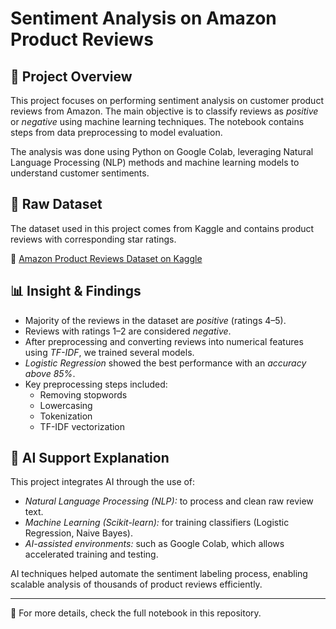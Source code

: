 # Sentiment Analysis on Amazon Product Reviews

## 📌 Project Overview

This project focuses on performing sentiment analysis on customer product reviews from Amazon. The main objective is to classify reviews as *positive* or *negative* using machine learning techniques. The notebook contains steps from data preprocessing to model evaluation.

The analysis was done using Python on Google Colab, leveraging Natural Language Processing (NLP) methods and machine learning models to understand customer sentiments.

## 📂 Raw Dataset

The dataset used in this project comes from Kaggle and contains product reviews with corresponding star ratings.

🔗 [Amazon Product Reviews Dataset on Kaggle](https://www.kaggle.com/datasets/datafiniti/consumer-reviews-of-amazon-products)

## 📊 Insight & Findings

- Majority of the reviews in the dataset are *positive* (ratings 4–5).
- Reviews with ratings 1–2 are considered *negative*.
- After preprocessing and converting reviews into numerical features using *TF-IDF*, we trained several models.
- *Logistic Regression* showed the best performance with an *accuracy above 85%*.
- Key preprocessing steps included:
  - Removing stopwords
  - Lowercasing
  - Tokenization
  - TF-IDF vectorization

## 🤖 AI Support Explanation

This project integrates AI through the use of:
- *Natural Language Processing (NLP):* to process and clean raw review text.
- *Machine Learning (Scikit-learn):* for training classifiers (Logistic Regression, Naive Bayes).
- *AI-assisted environments:* such as Google Colab, which allows accelerated training and testing.

AI techniques helped automate the sentiment labeling process, enabling scalable analysis of thousands of product reviews efficiently.

---

📁 For more details, check the full notebook in this repository.
